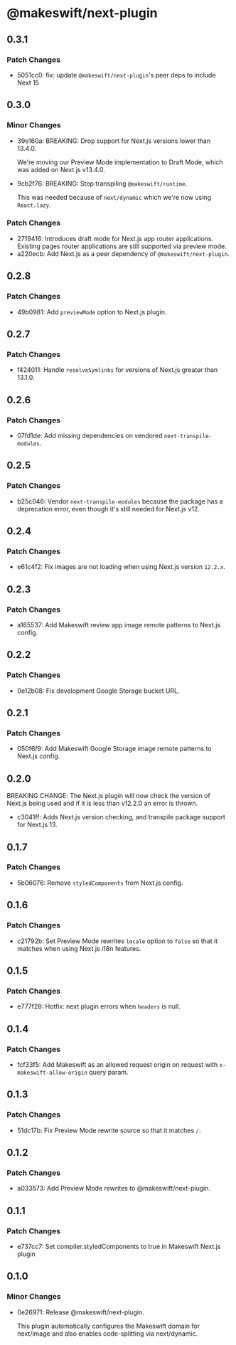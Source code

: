 # @makeswift/next-plugin

## 0.3.1

### Patch Changes

- 5051cc0: fix: update `@makeswift/next-plugin`'s peer deps to include Next 15

## 0.3.0

### Minor Changes

- 39e160a: BREAKING: Drop support for Next.js versions lower than 13.4.0.

  We're moving our Preview Mode implementation to Draft Mode, which was added on Next.js v13.4.0.

- 9cb2f76: BREAKING: Stop transpiling `@makeswift/runtime`.

  This was needed because of `next/dynamic` which we're now using `React.lazy`.

### Patch Changes

- 2719416: Introduces draft mode for Next.js app router applications. Existing pages router applications are still supported via preview mode.
- a220ecb: Add Next.js as a peer dependency of `@makeswift/next-plugin`.

## 0.2.8

### Patch Changes

- 49b0981: Add `previewMode` option to Next.js plugin.

## 0.2.7

### Patch Changes

- f424011: Handle `resolveSymlinks` for versions of Next.js greater than 13.1.0.

## 0.2.6

### Patch Changes

- 07fd1de: Add missing dependencies on vendored `next-transpile-modules`.

## 0.2.5

### Patch Changes

- b25c046: Vendor `next-transpile-modules` because the package has a deprecation error, even though it's still needed for Next.js v12.

## 0.2.4

### Patch Changes

- e61c4f2: Fix images are not loading when using Next.js version `12.2.x`.

## 0.2.3

### Patch Changes

- a165537: Add Makeswift review app image remote patterns to Next.js config.

## 0.2.2

### Patch Changes

- 0e12b08: Fix development Google Storage bucket URL.

## 0.2.1

### Patch Changes

- 050f6f9: Add Makeswift Google Storage image remote patterns to Next.js config.

## 0.2.0

BREAKING CHANGE: The Next.js plugin will now check the version of Next.js being used and if it is less than v12.2.0 an error is thrown.

- c3041ff: Adds Next.js version checking, and transpile package support for Next.js 13.

## 0.1.7

### Patch Changes

- 5b06076: Remove `styledComponents` from Next.js config.

## 0.1.6

### Patch Changes

- c21792b: Set Preview Mode rewrites `locale` option to `false` so that it matches when using Next.js i18n features.

## 0.1.5

### Patch Changes

- e777f28: Hotfix: next plugin errors when `headers` is null.

## 0.1.4

### Patch Changes

- fcf33f5: Add Makeswift as an allowed request origin on request with `x-makeswift-allow-origin` query param.

## 0.1.3

### Patch Changes

- 51dc17b: Fix Preview Mode rewrite source so that it matches `/`.

## 0.1.2

### Patch Changes

- a033573: Add Preview Mode rewrites to @makeswift/next-plugin.

## 0.1.1

### Patch Changes

- e737cc7: Set compiler.styledComponents to true in Makeswift Next.js plugin

## 0.1.0

### Minor Changes

- 0e26971: Release @makeswift/next-plugin.

  This plugin automatically configures the Makeswift domain for next/image and also enables code-splitting via next/dynamic.
